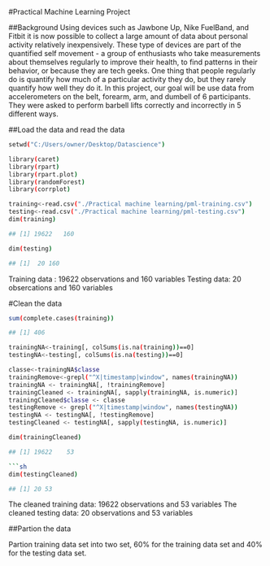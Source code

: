 #Practical Machine Learning Project

##Background
Using devices such as Jawbone Up, Nike FuelBand, and Fitbit it is now possible to collect a large amount of data about personal activity relatively inexpensively. These type of devices are part of the quantified self movement - a group of enthusiasts who take measurements about themselves regularly to improve their health, to find patterns in their behavior, or because they are tech geeks. One thing that people regularly do is quantify how much of a particular activity they do, but they rarely quantify how well they do it. In this project, our goal will be use data from accelerometers on the belt, forearm, arm, and dumbell of 6 participants. They were asked to perform barbell lifts correctly and incorrectly in 5 different ways.


##Load the data and read the data

```sh
setwd("C:/Users/owner/Desktop/Datascience")

library(caret)
library(rpart)
library(rpart.plot)
library(randomForest)
library(corrplot)
`````
```sh
training<-read.csv("./Practical machine learning/pml-training.csv")
testing<-read.csv("./Practical machine learning/pml-testing.csv")
dim(training)

````
```sh
## [1] 19622   160
```
```sh
dim(testing)
```
```sh
## [1]  20 160
```
Training data : 19622 observations and 160 variables Testing data: 20 obsercations and 160 variables

#Clean the data
```sh
sum(complete.cases(training))
```

```sh
## [1] 406
```

```sh
trainingNA<-training[, colSums(is.na(training))==0]
testingNA<-testing[, colSums(is.na(testing))==0]

classe<-trainingNA$classe
trainingRemove<-grepl("^X|timestamp|window", names(trainingNA))
trainingNA <- trainingNA[, !trainingRemove]
trainingCleaned <- trainingNA[, sapply(trainingNA, is.numeric)]
trainingCleaned$classe <- classe
testingRemove <- grepl("^X|timestamp|window", names(testingNA))
testingNA <- testingNA[, !testingRemove]
testingCleaned <- testingNA[, sapply(testingNA, is.numeric)]

dim(trainingCleaned)
```

```sh
## [1] 19622    53

```sh
dim(testingCleaned)
```
```sh
## [1] 20 53
```
The cleaned training data: 19622 observations and 53 variables The cleaned testing data: 20 observations and 53 variables

##Partion the data

Partion training data set into two set, 60% for the training data set and 40% for the testing data set.

